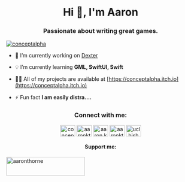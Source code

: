 <h1 align="center">Hi 👋, I'm Aaron</h1>
<h3 align="center">Passionate about writing great games.</h3>

<p align="left"> <a href="https://twitter.com/conceptalpha" target="blank"><img src="https://img.shields.io/twitter/follow/conceptalpha?logo=twitter&style=for-the-badge" alt="conceptalpha" /></a> </p>

- 🔭 I’m currently working on [Dexter](https://conceptalpha.co.uk/game/dexter)

- 💡 I’m currently learning **GML, SwiftUI, Swift**

- 👨‍💻 All of my projects are available at [https://conceptalpha.itch.io](https://conceptalpha.itch.io)

- ⚡ Fun fact **I am easily distra....**

<h3 align="center">Connect with me:</h3>
<p align="center">
<a href="https://twitter.com/conceptalpha" target="blank"><img align="center" src="https://raw.githubusercontent.com/rahuldkjain/github-profile-readme-generator/master/src/images/icons/Social/twitter.svg" alt="conceptalpha" height="30" width="40" /></a>
<a href="https://linkedin.com/in/aaronkthorne/" target="blank"><img align="center" src="https://raw.githubusercontent.com/rahuldkjain/github-profile-readme-generator/master/src/images/icons/Social/linked-in-alt.svg" alt="aaronkthorne/" height="30" width="40" /></a>
<a href="https://fb.com/aaron.k.thorne" target="blank"><img align="center" src="https://raw.githubusercontent.com/rahuldkjain/github-profile-readme-generator/master/src/images/icons/Social/facebook.svg" alt="aaron.k.thorne" height="30" width="40" /></a>
<a href="https://instagram.com/aaronkthorne" target="blank"><img align="center" src="https://raw.githubusercontent.com/rahuldkjain/github-profile-readme-generator/master/src/images/icons/Social/instagram.svg" alt="aaronkthorne" height="30" width="40" /></a>
<a href="https://www.youtube.com/c/uclhjshm1qrpcslpbnmzjgrq" target="blank"><img align="center" src="https://raw.githubusercontent.com/rahuldkjain/github-profile-readme-generator/master/src/images/icons/Social/youtube.svg" alt="uclhjshm1qrpcslpbnmzjgrq" height="30" width="40" /></a>
</p>
<h4 align="center">Support me:</h3>
<p><a href="https://ko-fi.com/aaronthorne"> <img align="center" src="https://cdn.ko-fi.com/cdn/kofi3.png?v=3" height="50" width="210" alt="aaronthorne" /></a></p><br><br>

